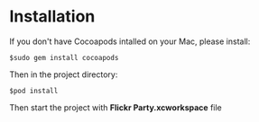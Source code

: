# Installation
If you don't have Cocoapods intalled on your Mac, please install:
```
$sudo gem install cocoapods
```
Then in the project directory:
```
$pod install
```
Then start the project with **Flickr Party.xcworkspace** file
